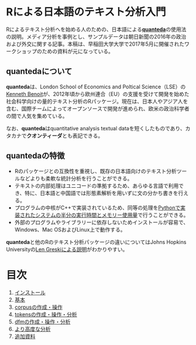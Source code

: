# Rによる日本語のテキスト分析入門
Rによるテキスト分析へを始める人のための、日本語による[**quanteda**](https://github.com/kbenoit/quanteda)の使用法の説明。メディア分析を事例とし、サンプルデータは朝日新聞の2016年の政治および外交に関する記事。本稿は、早稲田大学大学で2017年5月に開催されたワークショップのための資料が元になっている。

## quantedaについて
**quanteda**は、London School of Economics and Poltical Science（LSE）の[Kenneth Benoit](https://github.com/kbenoit)が、2012年頃から欧州連合（EU）の支援を受けて開発を始めた社会科学向けの量的テキスト分析のRパッケージ。現在は、日本人やアジア人を含む、国際チームによってオープンソースで開発が進められ、欧米の政治科学者の間で人気を集めている。

なお、**quanteda**はquantitative analysis textual dataを短くしたものであり、カタカナで**クオンティーダ**とも表記できる。

## quantedaの特徴
- Rのパッケージとの互換性を重視し、既存の日本語向けのテキスト分析ツールなどよりも柔軟な統計分析を行うことができる。
- テキストの内部処理はユニコードの準拠するため、あらゆる言語で利用でき、特に、日本語と中国語では形態素解析を用いずに文の分かち書きを行える。
- プログラムの中核がC++で実装されているため、同等の処理を[Pythonで実装されたシステムの半分の実行時間とメモリー使用量](http://koheiw.net/?p=468)で行うことができる。
- 外部のプログラムやライブラリーに依存しないためインストールが容易で、Windows、Mac OSおよびLinux上で動作する。

**quanteda**と他のRのテキスト分析パッケージの違いについてはJohns Hopkins Universityの[Len Greskiによる説明](https://github.com/lgreski/datasciencectacontent/blob/master/markdown/capstone-ngramComputerCapacity.md#appendix-choosing-a-text-analysis-package-for-the-capstone)がわかりやすい。


# 目次

1. [インストール](documents/install.md)
2. [基本](documents/introduction.md)
3. [corpusの作成・操作](documents/corpus.md)
4. [tokensの作成・操作・分析](documents/tokens.md)
5. [dfmの作成・操作・分析](documents/dfm.md)
6. [より高度な分析](documents/advanced.md)
7. [追加資料](documents/links.md)